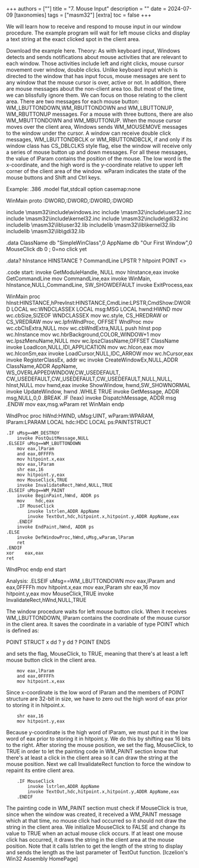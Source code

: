 +++
authors = [""]
title = "7. Mouse Input"
description = ""
date = 2024-07-09
[taxonomies]
tags = ["masm32"]
[extra]
toc = false
+++



We will learn how to receive and respond to mouse input in our window procedure. The example program will wait for left mouse clicks and display a text string at the exact clicked spot in the client area.

Download the example here.
Theory:
As with keyboard input, Windows detects and sends notifications about mouse activities that are relevant to each window. Those activities include left and right clicks, mouse cursor movement over window, double clicks. Unlike keyboard input which is directed to the window that has input focus, mouse messages are sent to any window that the mouse cursor is over, active or not. In addition, there are mouse messages about the non-client area too. But most of the time, we can blissfully ignore them. We can focus on those relating to the client area.
There are two messages for each mouse button: WM_LBUTTONDOWN,WM_RBUTTONDOWN and WM_LBUTTONUP, WM_RBUTTONUP messages. For a mouse with three buttons, there are also WM_MBUTTONDOWN and WM_MBUTTONUP. When the mouse cursor moves over the client area, Windows sends WM_MOUSEMOVE messages to the window under the cursor.
A window can receive double click messages, WM_LBUTTONDBCLK or WM_RBUTTONDBCLK, if and only if its window class has CS_DBLCLKS style flag, else the window will receive only a series of mouse button up and down messages.
For all these messages, the value of lParam contains the position of the mouse. The low word is the x-coordinate, and the high word is the y-coordinate relative to upper left corner of the client area of the window. wParam indicates the state of the mouse buttons and Shift and Ctrl keys.
 
Example:
.386
.model flat,stdcall
option casemap:none

WinMain proto :DWORD,:DWORD,:DWORD,:DWORD

include \masm32\include\windows.inc
include \masm32\include\user32.inc
include \masm32\include\kernel32.inc
include \masm32\include\gdi32.inc
includelib \masm32\lib\user32.lib
includelib \masm32\lib\kernel32.lib
includelib \masm32\lib\gdi32.lib

.data
ClassName db "SimpleWinClass",0
AppName  db "Our First Window",0
MouseClick db 0         ; 0=no click yet

.data?
hInstance HINSTANCE ?
CommandLine LPSTR ?
hitpoint POINT <>

.code
start:
    invoke GetModuleHandle, NULL
    mov    hInstance,eax
    invoke GetCommandLine
    mov CommandLine,eax
    invoke WinMain, hInstance,NULL,CommandLine, SW_SHOWDEFAULT
    invoke ExitProcess,eax

WinMain proc hInst:HINSTANCE,hPrevInst:HINSTANCE,CmdLine:LPSTR,CmdShow:DWORD
    LOCAL wc:WNDCLASSEX
    LOCAL msg:MSG
    LOCAL hwnd:HWND
    mov   wc.cbSize,SIZEOF WNDCLASSEX
    mov   wc.style, CS_HREDRAW or CS_VREDRAW
    mov   wc.lpfnWndProc, OFFSET WndProc
    mov   wc.cbClsExtra,NULL
    mov   wc.cbWndExtra,NULL
    push  hInst
    pop   wc.hInstance
    mov   wc.hbrBackground,COLOR_WINDOW+1
    mov   wc.lpszMenuName,NULL
    mov   wc.lpszClassName,OFFSET ClassName
    invoke LoadIcon,NULL,IDI_APPLICATION
    mov   wc.hIcon,eax
    mov   wc.hIconSm,eax
    invoke LoadCursor,NULL,IDC_ARROW
    mov   wc.hCursor,eax
    invoke RegisterClassEx, addr wc
    invoke CreateWindowEx,NULL,ADDR ClassName,ADDR AppName,\
           WS_OVERLAPPEDWINDOW,CW_USEDEFAULT,\
           CW_USEDEFAULT,CW_USEDEFAULT,CW_USEDEFAULT,NULL,NULL,\
           hInst,NULL
    mov   hwnd,eax
    invoke ShowWindow, hwnd,SW_SHOWNORMAL
    invoke UpdateWindow, hwnd
    .WHILE TRUE
                invoke GetMessage, ADDR msg,NULL,0,0
                .BREAK .IF (!eax)
                invoke DispatchMessage, ADDR msg
    .ENDW
    mov     eax,msg.wParam
    ret
WinMain endp

WndProc proc hWnd:HWND, uMsg:UINT, wParam:WPARAM, lParam:LPARAM
    LOCAL hdc:HDC
    LOCAL ps:PAINTSTRUCT

    .IF uMsg==WM_DESTROY
        invoke PostQuitMessage,NULL
    .ELSEIF uMsg==WM_LBUTTONDOWN
        mov eax,lParam
        and eax,0FFFFh
        mov hitpoint.x,eax
        mov eax,lParam
        shr eax,16
        mov hitpoint.y,eax
        mov MouseClick,TRUE
        invoke InvalidateRect,hWnd,NULL,TRUE
    .ELSEIF uMsg==WM_PAINT
        invoke BeginPaint,hWnd, ADDR ps
        mov    hdc,eax
        .IF MouseClick
            invoke lstrlen,ADDR AppName
            invoke TextOut,hdc,hitpoint.x,hitpoint.y,ADDR AppName,eax
        .ENDIF
        invoke EndPaint,hWnd, ADDR ps
    .ELSE
        invoke DefWindowProc,hWnd,uMsg,wParam,lParam
        ret
    .ENDIF
    xor    eax,eax
    ret
WndProc endp
end start
 
Analysis:
    .ELSEIF uMsg==WM_LBUTTONDOWN
        mov eax,lParam
        and eax,0FFFFh
        mov hitpoint.x,eax
        mov eax,lParam
        shr eax,16
        mov hitpoint.y,eax
        mov MouseClick,TRUE
        invoke InvalidateRect,hWnd,NULL,TRUE

The window procedure waits for left mouse button click. When it receives WM_LBUTTONDOWN, lParam contains the coordinate of the mouse cursor in the client area. It saves the coordinate in a variable of type POINT which is defined as:

POINT STRUCT
    x   dd ?
    y   dd ?
POINT ENDS

and sets the flag, MouseClick, to TRUE, meaning that there's at least a left mouse button click in the client area.

        mov eax,lParam
        and eax,0FFFFh
        mov hitpoint.x,eax

Since x-coordinate is the low word of lParam and the members of POINT structure are 32-bit in size, we have to zero out the high word of eax prior to storing it in hitpoint.x.

        shr eax,16
        mov hitpoint.y,eax

Because y-coordinate is the high word of lParam, we must put it in the low word of eax prior to storing it in hitpoint.y. We do this by shifting eax 16 bits to the right.
After storing the mouse position, we set the flag, MouseClick, to TRUE in order to let the painting code in WM_PAINT section know that there's at least a click in the client area so it can draw the string at the mouse position. Next  we call InvalidateRect function to force the window to repaint its entire client area.

        .IF MouseClick
            invoke lstrlen,ADDR AppName
            invoke TextOut,hdc,hitpoint.x,hitpoint.y,ADDR AppName,eax
        .ENDIF

The painting code in WM_PAINT section must check if MouseClick is true, since when the window was created, it received a WM_PAINT message which at that time, no mouse click had occurred so it should not draw the string in the client area. We initialize MouseClick to FALSE and change its value to TRUE when an actual mouse click occurs.
If at least one mouse click has occurred, it draws the string in the client area at the mouse position. Note that it calls lstrlen to get the length of the string to display and sends the length as the last parameter of TextOut function.
[Iczelion's Win32 Assembly HomePage]
